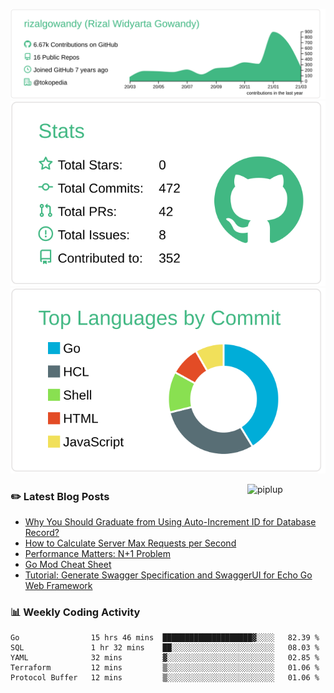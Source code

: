 ![profile-details](profile-summary-card-output/vue/0-profile-details.svg)
![stats](profile-summary-card-output/vue/3-stats.svg)
![most-commit-language](profile-summary-card-output/vue/2-most-commit-language.svg)

<img alt="piplup" align="right" width="125px" src="https://media.giphy.com/media/w6YCfXHS6QZjeHlVpI/giphy.gif">

### :pencil2: Latest Blog Posts
<!-- BLOG-POST-LIST:START -->
- [Why You Should Graduate from Using Auto-Increment ID for Database Record?](https://medium.com/@rizalgowandy/why-you-should-graduate-from-using-auto-increment-id-for-database-record-1c1f584e958a?source=rss-5763b0f1aba6------2)
- [How to Calculate Server Max Requests per Second](https://medium.com/@rizalgowandy/how-to-calculate-server-max-requests-per-second-38a39bb96a85?source=rss-5763b0f1aba6------2)
- [Performance Matters: N+1 Problem](https://medium.com/@rizalgowandy/performance-matters-n-1-problem-a6a072525149?source=rss-5763b0f1aba6------2)
- [Go Mod Cheat Sheet](https://medium.com/@rizalgowandy/go-mod-cheat-sheet-2a79efc10a52?source=rss-5763b0f1aba6------2)
- [Tutorial: Generate Swagger Specification and SwaggerUI for Echo Go Web Framework](https://medium.com/@rizalgowandy/tutorial-generate-swagger-specification-and-swaggerui-for-echo-go-web-framework-3ac33afc77e2?source=rss-5763b0f1aba6------2)
<!-- BLOG-POST-LIST:END -->

### 📊 Weekly Coding Activity
<!--START_SECTION:waka-->
```text
Go                15 hrs 46 mins  ████████████████████▓░░░░   82.39 % 
SQL               1 hr 32 mins    ██░░░░░░░░░░░░░░░░░░░░░░░   08.03 % 
YAML              32 mins         ▓░░░░░░░░░░░░░░░░░░░░░░░░   02.85 % 
Terraform         12 mins         ▒░░░░░░░░░░░░░░░░░░░░░░░░   01.06 % 
Protocol Buffer   12 mins         ▒░░░░░░░░░░░░░░░░░░░░░░░░   01.06 % 
```
<!--END_SECTION:waka-->
